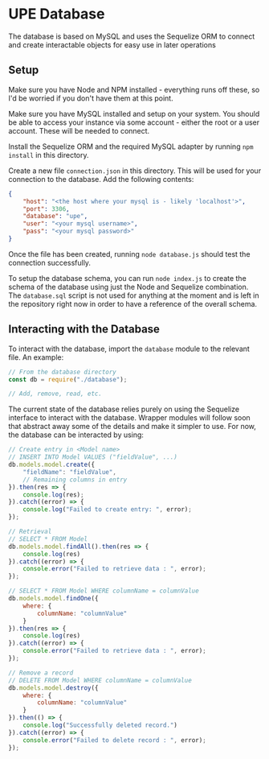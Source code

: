 # UPE Database

The database is based on MySQL and uses the Sequelize ORM to connect and create interactable objects for easy use in later operations

## Setup

Make sure you have Node and NPM installed - everything runs off these, so I'd be worried if you don't have them at this point.

Make sure you have MySQL installed and setup on your system. You should be able to access your instance via some account - either the root or a user account. These will be needed to connect.

Install the Sequelize ORM and the required MySQL adapter by running `npm install` in this directory.

Create a new file `connection.json` in this directory. This will be used for your connection to the database. Add the following contents:
```json
{
    "host": "<the host where your mysql is - likely 'localhost'>",
    "port": 3306,
    "database": "upe",
    "user": "<your mysql username>",
    "pass": "<your mysql password>"
}
```

Once the file has been created, running `node database.js` should test the connection successfully.

To setup the database schema, you can run `node index.js` to create the schema of the database using just the Node and Sequelize combination. The `database.sql` script is not used for anything at the moment and is left in the repository right now in order to have a reference of the overall schema.

## Interacting with the Database

To interact with the database, import the `database` module to the relevant file. An example:
```js
// From the database directory
const db = require("./database");

// Add, remove, read, etc.
```

The current state of the database relies purely on using the Sequelize interface to interact with the database. Wrapper modules will follow soon that abstract away some of the details and make it simpler to use. For now, the database can be interacted by using:

```js
// Create entry in <Model name>
// INSERT INTO Model VALUES ("fieldValue", ...)
db.models.model.create({
    "fieldName": "fieldValue",
    // Remaining columns in entry
}).then(res => {
    console.log(res);
}).catch((error) => {
    console.log("Failed to create entry: ", error);
});

// Retrieval
// SELECT * FROM Model
db.models.model.findAll().then(res => {
    console.log(res)
}).catch((error) => {
    console.error("Failed to retrieve data : ", error);
});

// SELECT * FROM Model WHERE columnName = columnValue
db.models.model.findOne({
    where: {
        columnName: "columnValue"
    }
}).then(res => {
    console.log(res)
}).catch((error) => {
    console.error("Failed to retrieve data : ", error);
});

// Remove a record
// DELETE FROM Model WHERE columnName = columnValue
db.models.model.destroy({
    where: {
        columnName: "columnValue"
    }
}).then(() => {
    console.log("Successfully deleted record.")
}).catch((error) => {
    console.error("Failed to delete record : ", error);
});
```